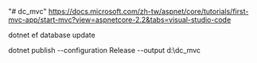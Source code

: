 "# dc_mvc" 
https://docs.microsoft.com/zh-tw/aspnet/core/tutorials/first-mvc-app/start-mvc?view=aspnetcore-2.2&tabs=visual-studio-code

dotnet ef database update

dotnet publish --configuration Release --output d:\dc_mvc 